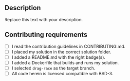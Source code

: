 ## Description
Replace this text with your description.

## Contributing requirements
<!--
Make sure your PR conforms to the requirements set out in CONTRIBUTING.md:
-->

<!--
When ticking below boxes, please don't leave spaces between the 'x' and the square brackets, as that breaks the checkbox rendering in the PRs.
Right: [x]
Wrong: [x ]
-->
* [ ] I read the contribution guidelines in CONTRIBUTING.md.
* [ ] I placed my solution in the correct solution folder.
* [ ] I added a README.md with the right badge(s).
* [ ] I added a Dockerfile that builds and runs my solution.
* [ ] I selected `drag-race` as the target branch.
* [ ] All code herein is licensed compatible with BSD-3.
